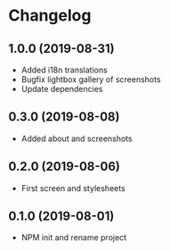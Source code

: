 Changelog
=========

## 1.0.0 (2019-08-31)
 * Added i18n translations
 * Bugfix lightbox gallery of screenshots
 * Update dependencies

## 0.3.0 (2019-08-08)
 * Added about and screenshots

## 0.2.0 (2019-08-06)
 * First screen and stylesheets

## 0.1.0 (2019-08-01)
 * NPM init and rename project